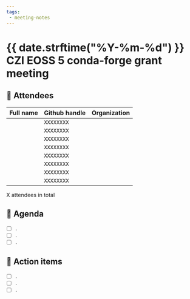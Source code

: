 ```yaml
---
tags:
 - meeting-notes
---
```

# {{ date.strftime("%Y-%m-%d") }} CZI EOSS 5 conda-forge grant meeting

## 👥 Attendees

| Full name              | Github handle    | Organization  |
|------------------------|------------------|---------------|
|                        | `XXXXXXXX`       |               |
|                        | `XXXXXXXX`       |               |
|                        | `XXXXXXXX`       |               |
|                        | `XXXXXXXX`       |               |
|                        | `XXXXXXXX`       |               |
|                        | `XXXXXXXX`       |               |
|                        | `XXXXXXXX`       |               |
|                        | `XXXXXXXX`       |               |


X attendees in total

## 📝 Agenda

- [ ] .
- [ ] .
- [ ] .

## 🚀 Action items

- [ ] .
- [ ] .
- [ ] .
